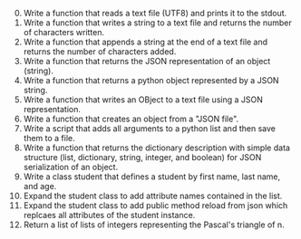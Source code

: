 0. Write a function that reads a text file (UTF8) and prints it to the stdout. 
1. Write a function that writes a string to a text file and returns the number of characters written.
2. Write a function that appends a string at the end of a text file and returns the number of characters added.
3. Write a function that returns the JSON representation of an object (string). 
4. Write a function that returns a python object represented by a JSON string.
5. Write a function that writes an OBject to a text file using a JSON representation. 
6. Write a function that creates an object from a "JSON file".
7. Write a script that adds all arguments to a python list and then save them to a file. 
8. Write a function that returns the dictionary description with simple data structure (list, dictionary, string, integer, and boolean) for JSON serialization of an object. 
9. Write a class student that defines a student by first name, last name, and age. 
10. Expand the student class to add attribute names contained in the list. 
11. Expand the student class to add public method reload from json which replcaes all attributes of the student instance. 
12. Return a list of lists of integers representing the Pascal's triangle of n. 
